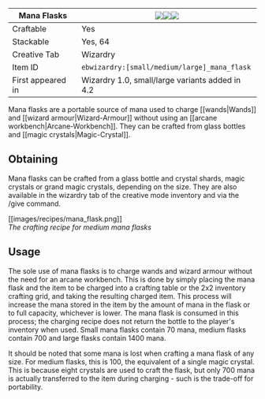 | Mana Flasks |![](https://github.com/Electroblob77/Wizardry/blob/1.12.2/src/main/resources/assets/ebwizardry/textures/items/mana_flask_small.png)![](https://github.com/Electroblob77/Wizardry/blob/1.12.2/src/main/resources/assets/ebwizardry/textures/items/mana_flask_medium.png)![](https://github.com/Electroblob77/Wizardry/blob/1.12.2/src/main/resources/assets/ebwizardry/textures/items/mana_flask_large.png)|
|---|---|
| Craftable | Yes |
| Stackable | Yes, 64 |
| Creative Tab | Wizardry |
| Item ID | `ebwizardry:[small/medium/large]_mana_flask` |
| First appeared in | Wizardry 1.0, small/large variants added in 4.2 |

Mana flasks are a portable source of mana used to charge [[wands|Wands]] and [[wizard armour|Wizard-Armour]] without using an [[arcane workbench|Arcane-Workbench]]. They can be crafted from glass bottles and [[magic crystals|Magic-Crystal]].

## Obtaining
Mana flasks can be crafted from a glass bottle and crystal shards, magic crystals or grand magic crystals, depending on the size. They are also available in the wizardry tab of the creative mode inventory and via the /give command.

[[images/recipes/mana_flask.png]]  
_The crafting recipe for medium mana flasks_

## Usage
The sole use of mana flasks is to charge wands and wizard armour without the need for an arcane workbench. This is done by simply placing the mana flask and the item to be charged into a crafting table or the 2x2 inventory crafting grid, and taking the resulting charged item. This process will increase the mana stored in the item by the amount of mana in the flask or to full capacity, whichever is lower. The mana flask is consumed in this process; the charging recipe does not return the bottle to the player's inventory when used. Small mana flasks contain 70 mana, medium flasks contain 700 and large flasks contain 1400 mana.

It should be noted that some mana is lost when crafting a mana flask of any size. For medium flasks, this is 100, the equivalent of a single magic crystal. This is because eight crystals are used to craft the flask, but only 700 mana is actually transferred to the item during charging - such is the trade-off for portability.